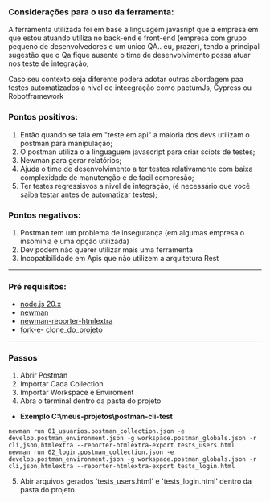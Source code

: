 ### Considerações para o  uso da ferramenta:
  A ferramenta utilizada foi em base a linguagem javasript que a empresa em que estou atuando utiliza no back-end e front-end (empresa com grupo pequeno de 
desenvolvedores e um unico QA.. eu, prazer), tendo a principal sugestão que o Qa fique ausente o time de desenvolvimento possa atuar nos teste de integração;

Caso seu contexto seja diferente poderá adotar outras abordagem paa testes automatizados a nivel de inteegração como pactumJs, Cypress ou Robotframework

### Pontos positivos: 
1. Então quando se fala em "teste em api" a maioria dos devs utilizam o postman para manipulação;
2. O postman utiliza o a linguaguem javascript para criar scipts de testes;
3. Newman para gerar relatórios;
4. Ajuda o time de desenvolvimento a ter testes relativamente com baixa complexidade de manutenção e de facil compresão;
5.  Ter testes regressisvos a nivel de integração, (é necessário que você saiba testar antes de automatizar testes);

### Pontos negativos:
1. Postman tem um problema de insegurança (em algumas empresa o insominia e uma opção utilizada)
2. Dev podem não querer utilizar mais uma ferramenta
3. Incopatibilidade em Apis que não utilizem a arquitetura Rest

---

### Pré requisitos: 

- [node.js 20.x](https://nodejs.org/en/download/package-manager)
- [newman](https://www.npmjs.com/package/newman) 
- [newman-reporter-htmlextra](https://www.npmjs.com/package/newman-reporter-htmlextra)
- [fork-e- clone_do_projeto]()

---


### Passos

1. Abrir Postman
2. Importar Cada Collection
3. Importar Workspace e Enviroment
4. Abra o terminal dentro da pasta do projeto

 - **Exemplo C:\meus-projetos\postman-cli-test** 


```
newman run 01_usuarios.postman_collection.json -e develop.postman_environment.json -g workspace.postman_globals.json -r cli,json,htmlextra --reporter-htmlextra-export tests_users.html
newman run 02_login.postman_collection.json -e develop.postman_environment.json -g workspace.postman_globals.json -r cli,json,htmlextra --reporter-htmlextra-export tests_login.html
```

5. Abir arquivos gerados 'tests_users.html' e 'tests_login.html' dentro da pasta do projeto.
